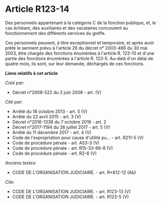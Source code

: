 # Article R123-14

Des personnels appartenant à la catégorie C de la fonction publique, et, le cas échéant, des auxiliaires et des vacataires
concourent au fonctionnement des différents services du greffe. 

Ces personnels peuvent, à titre exceptionnel et temporaire, et après avoir prêté le serment prévu à l'article 26 du décret n°
2003-466 du 30 mai 2003, être chargés des fonctions énumérées à l'article R. 123-13 et d'une partie des fonctions énumérées à
l'article R. 123-5. Au-delà d'un délai de quatre mois, ils sont, sur leur demande, déchargés de ces fonctions.

**Liens relatifs à cet article**

_Créé par_:

  - Décret n°2008-522 du 2 juin 2008 - art. (V)

_Cité par_:

  - Arrêté du 18 octobre 2013 - art. 5 (V)
  - Arrêté du 22 avril 2015 - art. 3 (V)
  - Décret n°2016-1338 du 7 octobre 2016 - art. 2
  - Décret n°2017-1194 du 26 juillet 2017 - art. 5 (V)
  - Arrêté du 11 décembre 2017 - art. 4 (V)
  - Code de l'expropriation pour cause d'utilité pu... - art. R211-5 (V)
  - Code de procédure pénale - art. A53-3 (V)
  - Code de procédure pénale - art. R15-33-66-8 (V)
  - Code de procédure pénale - art. R2-6 (V)

_Anciens textes_:

  - CODE DE L'ORGANISATION JUDICIAIRE. - art. R*812-12 (Ab)

_Cite_:

  - CODE DE L'ORGANISATION JUDICIAIRE. - art. R123-13 (V)
  - CODE DE L'ORGANISATION JUDICIAIRE. - art. R123-5 (V)
